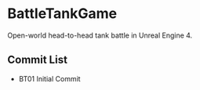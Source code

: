 # BattleTankGame
Open-world head-to-head tank battle in Unreal Engine 4.

## Commit List
* BT01 Initial Commit
